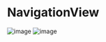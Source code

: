 # NavigationView
![image](https://user-images.githubusercontent.com/107895582/216540062-b447dede-1bf1-4b30-bf7c-957c2d1326e3.png)
![image](https://user-images.githubusercontent.com/107895582/216540079-32831d9b-8716-4309-8e47-681798dcac00.png)
